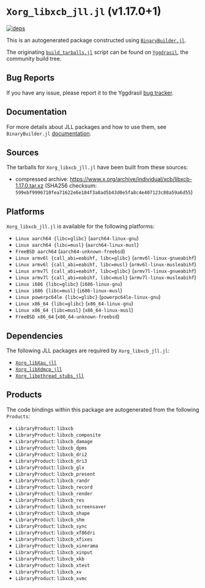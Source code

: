 # `Xorg_libxcb_jll.jl` (v1.17.0+1)

[![deps](https://juliahub.com/docs/Xorg_libxcb_jll/deps.svg)](https://juliahub.com/ui/Packages/General/Xorg_libxcb_jll/)

This is an autogenerated package constructed using [`BinaryBuilder.jl`](https://github.com/JuliaPackaging/BinaryBuilder.jl).

The originating [`build_tarballs.jl`](https://github.com/JuliaPackaging/Yggdrasil/blob/b3a182c1979627ce6ec2e6a3126354ecf5c81ab6/X/Xorg_libxcb/build_tarballs.jl) script can be found on [`Yggdrasil`](https://github.com/JuliaPackaging/Yggdrasil/), the community build tree.

## Bug Reports

If you have any issue, please report it to the Yggdrasil [bug tracker](https://github.com/JuliaPackaging/Yggdrasil/issues).

## Documentation

For more details about JLL packages and how to use them, see `BinaryBuilder.jl` [documentation](https://docs.binarybuilder.org/stable/jll/).

## Sources

The tarballs for `Xorg_libxcb_jll.jl` have been built from these sources:

* compressed archive: https://www.x.org/archive/individual/xcb/libxcb-1.17.0.tar.xz (SHA256 checksum: `599ebf9996710fea71622e6e184f3a8ad5b43d0e5fa8c4e407123c88a59a6d55`)

## Platforms

`Xorg_libxcb_jll.jl` is available for the following platforms:

* `Linux aarch64 {libc=glibc}` (`aarch64-linux-gnu`)
* `Linux aarch64 {libc=musl}` (`aarch64-linux-musl`)
* `FreeBSD aarch64` (`aarch64-unknown-freebsd`)
* `Linux armv6l {call_abi=eabihf, libc=glibc}` (`armv6l-linux-gnueabihf`)
* `Linux armv6l {call_abi=eabihf, libc=musl}` (`armv6l-linux-musleabihf`)
* `Linux armv7l {call_abi=eabihf, libc=glibc}` (`armv7l-linux-gnueabihf`)
* `Linux armv7l {call_abi=eabihf, libc=musl}` (`armv7l-linux-musleabihf`)
* `Linux i686 {libc=glibc}` (`i686-linux-gnu`)
* `Linux i686 {libc=musl}` (`i686-linux-musl`)
* `Linux powerpc64le {libc=glibc}` (`powerpc64le-linux-gnu`)
* `Linux x86_64 {libc=glibc}` (`x86_64-linux-gnu`)
* `Linux x86_64 {libc=musl}` (`x86_64-linux-musl`)
* `FreeBSD x86_64` (`x86_64-unknown-freebsd`)

## Dependencies

The following JLL packages are required by `Xorg_libxcb_jll.jl`:

* [`Xorg_libXau_jll`](https://github.com/JuliaBinaryWrappers/Xorg_libXau_jll.jl)
* [`Xorg_libXdmcp_jll`](https://github.com/JuliaBinaryWrappers/Xorg_libXdmcp_jll.jl)
* [`Xorg_libpthread_stubs_jll`](https://github.com/JuliaBinaryWrappers/Xorg_libpthread_stubs_jll.jl)

## Products

The code bindings within this package are autogenerated from the following `Products`:

* `LibraryProduct`: `libxcb`
* `LibraryProduct`: `libxcb_composite`
* `LibraryProduct`: `libxcb_damage`
* `LibraryProduct`: `libxcb_dpms`
* `LibraryProduct`: `libxcb_dri2`
* `LibraryProduct`: `libxcb_dri3`
* `LibraryProduct`: `libxcb_glx`
* `LibraryProduct`: `libxcb_present`
* `LibraryProduct`: `libxcb_randr`
* `LibraryProduct`: `libxcb_record`
* `LibraryProduct`: `libxcb_render`
* `LibraryProduct`: `libxcb_res`
* `LibraryProduct`: `libxcb_screensaver`
* `LibraryProduct`: `libxcb_shape`
* `LibraryProduct`: `libxcb_shm`
* `LibraryProduct`: `libxcb_sync`
* `LibraryProduct`: `libxcb_xf86dri`
* `LibraryProduct`: `libxcb_xfixes`
* `LibraryProduct`: `libxcb_xinerama`
* `LibraryProduct`: `libxcb_xinput`
* `LibraryProduct`: `libxcb_xkb`
* `LibraryProduct`: `libxcb_xtest`
* `LibraryProduct`: `libxcb_xv`
* `LibraryProduct`: `libxcb_xvmc`
